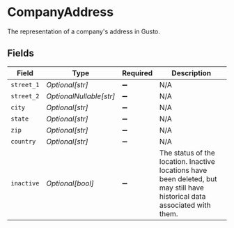 # CompanyAddress

The representation of a company's address in Gusto.


## Fields

| Field                                                                                                                      | Type                                                                                                                       | Required                                                                                                                   | Description                                                                                                                |
| -------------------------------------------------------------------------------------------------------------------------- | -------------------------------------------------------------------------------------------------------------------------- | -------------------------------------------------------------------------------------------------------------------------- | -------------------------------------------------------------------------------------------------------------------------- |
| `street_1`                                                                                                                 | *Optional[str]*                                                                                                            | :heavy_minus_sign:                                                                                                         | N/A                                                                                                                        |
| `street_2`                                                                                                                 | *OptionalNullable[str]*                                                                                                    | :heavy_minus_sign:                                                                                                         | N/A                                                                                                                        |
| `city`                                                                                                                     | *Optional[str]*                                                                                                            | :heavy_minus_sign:                                                                                                         | N/A                                                                                                                        |
| `state`                                                                                                                    | *Optional[str]*                                                                                                            | :heavy_minus_sign:                                                                                                         | N/A                                                                                                                        |
| `zip`                                                                                                                      | *Optional[str]*                                                                                                            | :heavy_minus_sign:                                                                                                         | N/A                                                                                                                        |
| `country`                                                                                                                  | *Optional[str]*                                                                                                            | :heavy_minus_sign:                                                                                                         | N/A                                                                                                                        |
| `inactive`                                                                                                                 | *Optional[bool]*                                                                                                           | :heavy_minus_sign:                                                                                                         | The status of the location. Inactive locations have been deleted, but may still have historical data associated with them. |
